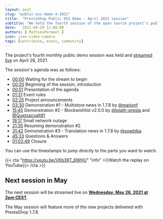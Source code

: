 ```yaml
---
layout: post
slug: "public-oss-demo-4-2021"
title:  "PrestaShop Public OSS Demo - April 2021 session"
subtitle: "We held the fourth session of the open source project's public demo"
date:   2021-04-29 12:00:00
authors: [ MathieuFerment ]
icon: icon-video-camera
tags: [contribute, event, community]
---
```


The project's fourth monthly public demo session was held and [streamed live](https://youtu.be/VKb39T_6WHU) on April 28, 2021.

The session's agenda was as follows:

- [00:00](https://youtu.be/VKb39T_6WHU) Waiting for the stream to begin
- [00:20](https://youtu.be/VKb39T_6WHU?t=20) Beginning of the session, introduction
- [00:51](https://youtu.be/VKb39T_6WHU?t=51) Presentation of the agenda
- [01:31](https://youtu.be/VKb39T_6WHU?t=91) Event rules
- [02:25](https://youtu.be/VKb39T_6WHU?t=145) Project announcements
- [03:30](https://youtu.be/VKb39T_6WHU?t=210) Demonstration #1 - Multistore news in 1.7.8 by [@marionf](https://github.com/marionf)
- [15:45](https://youtu.be/VKb39T_6WHU?t=945) Demonstration #2 - Blockwishlist v2.0.0 by [@lolath-presta](https://github.com/lolath-presta) and [@Quetzacoalt91](https://github.com/Quetzacoalt91)
- [19:17](https://youtu.be/VKb39T_6WHU?t=1157) Small network outage
- [21:35](https://youtu.be/VKb39T_6WHU?t=1295) Resuming demonstration #2
- [31:42](https://youtu.be/VKb39T_6WHU?t=1902) Demonstration #3 - Translation news in 1.7.8 by [@sowbiba](https://github.com/sowbiba)
- [45:33](https://youtu.be/VKb39T_6WHU?t=2733) Questions & Answers
- [01:02:49](https://youtu.be/VKb39T_6WHU?t=3769) Closure


You can use the timestamps to jump directly to the parts you want to watch.

{{< cta "https://youtu.be/VKb39T_6WHU" "info" >}}Watch the replay on YouTube{{< /cta >}}

## Next session in May

The next session will be streamed live on [**Wednesday, May 26, 2021 at 2pm CEST**](https://www.youtube.com/watch?v=MQzTL1J5oGQ).

The May session will feature more of the new projects delivered with PrestaShop 1.7.8.
